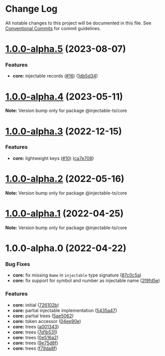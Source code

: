 # Change Log

All notable changes to this project will be documented in this file.
See [Conventional Commits](https://conventionalcommits.org) for commit guidelines.

# [1.0.0-alpha.5](https://github.com/raveclassic/injectable-ts/compare/v1.0.0-alpha.4...v1.0.0-alpha.5) (2023-08-07)


### Features

* **core:** injectable records ([#16](https://github.com/raveclassic/injectable-ts/issues/16)) ([1db5d34](https://github.com/raveclassic/injectable-ts/commit/1db5d346c9261bf4474828ab59de65978be3c8f5))





# [1.0.0-alpha.4](https://github.com/raveclassic/injectable-ts/compare/v1.0.0-alpha.3...v1.0.0-alpha.4) (2023-05-11)

**Note:** Version bump only for package @injectable-ts/core





# [1.0.0-alpha.3](https://github.com/raveclassic/injectable-ts/compare/v1.0.0-alpha.2...v1.0.0-alpha.3) (2022-12-15)


### Features

* **core:** lightweight keys ([#10](https://github.com/raveclassic/injectable-ts/issues/10)) ([ca7e708](https://github.com/raveclassic/injectable-ts/commit/ca7e70802e9d5f0e10d2d13278b925bda68b07ce))





# [1.0.0-alpha.2](https://github.com/raveclassic/injectable-ts/compare/v1.0.0-alpha.1...v1.0.0-alpha.2) (2022-05-16)

**Note:** Version bump only for package @injectable-ts/core





# [1.0.0-alpha.1](https://github.com/raveclassic/injectable-ts/compare/v1.0.0-alpha.0...v1.0.0-alpha.1) (2022-04-25)

**Note:** Version bump only for package @injectable-ts/core





# 1.0.0-alpha.0 (2022-04-22)


### Bug Fixes

* **core:** fix missing `Name` in `injectable` type signature ([87c0c5a](https://github.com/raveclassic/injectable-ts/commit/87c0c5a3ec86686310a8aa6aea9313447fea10da))
* **core:** fix support for symbol and number as injectable name ([2f9fd5e](https://github.com/raveclassic/injectable-ts/commit/2f9fd5ec53fd4f940f2b520c3b2291ba8cf725f8))


### Features

* **core:** initial ([726102b](https://github.com/raveclassic/injectable-ts/commit/726102bad7004ac04e355391ad2a2950def0d1a7))
* **core:** partial injectable implementation ([5435a47](https://github.com/raveclassic/injectable-ts/commit/5435a472d20a59a19927291f159f42287230f93c))
* **core:** partial trees ([5ae5062](https://github.com/raveclassic/injectable-ts/commit/5ae50626093c4fbd5e947c706cf40d38eb4ef65d))
* **core:** token accessor ([04ee90e](https://github.com/raveclassic/injectable-ts/commit/04ee90eed6d8b071732b40ee138173cb3f91d469))
* **core:** trees ([a001343](https://github.com/raveclassic/injectable-ts/commit/a00134325c6f2850aad387aad5569e664d91e02f))
* **core:** trees ([7d1b531](https://github.com/raveclassic/injectable-ts/commit/7d1b5312f0d05e70eb483190cae3e70ccc70ed16))
* **core:** trees ([0e516a2](https://github.com/raveclassic/injectable-ts/commit/0e516a22e23c6db9b3911b6c99c10484f46dfd36))
* **core:** trees ([9e75d8f](https://github.com/raveclassic/injectable-ts/commit/9e75d8f52780af2c46cc71efe1a8aebb5b54733f))
* **core:** trees ([f79da8f](https://github.com/raveclassic/injectable-ts/commit/f79da8f7b0486aacab73a5e11663f54a448fad89))
